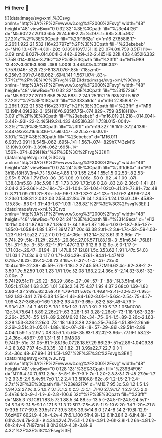 ### Hi there 👋


![](data:image/svg+xml,%3Csvg xmlns="http%3A%2F%2Fwww.w3.org%2F2000%2Fsvg" width="48" height="48" viewBox="0 0 32 32"%3E%3Cpath fill="%23e44f26" d="M5.902 27.201L3.655 2h24.69l-2.25 25.197L15.985 30L5.902 27.201z"%2F%3E%3Cpath fill="%23f1662a" d="m16 27.858l8.17-2.265l1.922-21.532H16v23.797z"%2F%3E%3Cpath fill="%23ebebeb" d="M16 13.407h-4.09l-.282-3.165H16V7.151H8.25l.074.83l.759 8.517H16v-3.091zm0 8.027l-.014.004l-3.442-.929l-.22-2.465H9.221l.433 4.852l6.332 1.758l.014-.004v-3.216z"%2F%3E%3Cpath fill="%23fff" d="M15.989 13.407v3.091h3.806l-.358 4.009l-3.448.93v3.216l6.337-1.757l.046-.522l.726-8.137l.076-.83h-7.185zm0-6.256v3.091h7.466l.062-.694l.141-1.567l.074-.83h-7.743z"%2F%3E%3C%2Fsvg%3E)![](data:image/svg+xml,%3Csvg xmlns="http%3A%2F%2Fwww.w3.org%2F2000%2Fsvg" width="48" height="48" viewBox="0 0 32 32"%3E%3Cpath fill="%231572b6" d="M5.902 27.201L3.656 2h24.688l-2.249 25.197L15.985 30L5.902 27.201z"%2F%3E%3Cpath fill="%2333a9dc" d="m16 27.858l8.17-2.265l1.922-21.532H16v23.797z"%2F%3E%3Cpath fill="%23fff" d="M16 13.191h4.09l.282-3.165H16V6.935h7.75l-.074.829l-.759 8.518H16v-3.091z"%2F%3E%3Cpath fill="%23ebebeb" d="m16.019 21.218l-.014.004l-3.442-.93l-.22-2.465H9.24l.433 4.853l6.331 1.758l.015-.004v-3.216z"%2F%3E%3Cpath fill="%23fff" d="m19.827 16.151l-.372 4.139l-3.447.93v3.216l6.336-1.756l.047-.522l.537-6.007h-3.101z"%2F%3E%3Cpath fill="%23ebebeb" d="M16.011 6.935v3.091H8.545l-.062-.695l-.141-1.567l-.074-.829h7.743zM16 13.191v3.091h-3.399l-.062-.695l-.14-1.567l-.074-.829H16z"%2F%3E%3C%2Fsvg%3E)![](data:image/svg+xml,%3Csvg xmlns="http%3A%2F%2Fwww.w3.org%2F2000%2Fsvg" width="48" height="48" viewBox="0 0 24 24"%3E%3Cpath fill="%23ffd60a" d="M3 3h18v18H3V3m4.73 15.04c.4.85 1.19 1.55 2.54 1.55c1.5 0 2.53-.8 2.53-2.55v-5.78h-1.7V17c0 .86-.35 1.08-.9 1.08c-.58 0-.82-.4-1.09-.87l-1.38.83m5.98-.18c.5.98 1.51 1.73 3.09 1.73c1.6 0 2.8-.83 2.8-2.36c0-1.41-.81-2.04-2.25-2.66l-.42-.18c-.73-.31-1.04-.52-1.04-1.02c0-.41.31-.73.81-.73c.48 0 .8.21 1.09.73l1.31-.87c-.55-.96-1.33-1.33-2.4-1.33c-1.51 0-2.48.96-2.48 2.23c0 1.38.81 2.03 2.03 2.55l.42.18c.78.34 1.24.55 1.24 1.13c0 .48-.45.83-1.15.83c-.83 0-1.31-.43-1.67-1.03l-1.38.8Z"%2F%3E%3C%2Fsvg%3E)![](data:image/svg+xml,%3Csvg xmlns="http%3A%2F%2Fwww.w3.org%2F2000%2Fsvg" width="48" height="48" viewBox="0 0 24 24"%3E%3Cpath fill="%23149eca" d="M12 10.11c1.03 0 1.87.84 1.87 1.89c0 1-.84 1.85-1.87 1.85c-1.03 0-1.87-.85-1.87-1.85c0-1.05.84-1.89 1.87-1.89M7.37 20c.63.38 2.01-.2 3.6-1.7c-.52-.59-1.03-1.23-1.51-1.9a22.7 22.7 0 0 1-2.4-.36c-.51 2.14-.32 3.61.31 3.96m.71-5.74l-.29-.51c-.11.29-.22.58-.29.86c.27.06.57.11.88.16l-.3-.51m6.54-.76l.81-1.5l-.81-1.5c-.3-.53-.62-1-.91-1.47C13.17 9 12.6 9 12 9c-.6 0-1.17 0-1.71.03c-.29.47-.61.94-.91 1.47L8.57 12l.81 1.5c.3.53.62 1 .91 1.47c.54.03 1.11.03 1.71.03c.6 0 1.17 0 1.71-.03c.29-.47.61-.94.91-1.47M12 6.78c-.19.22-.39.45-.59.72h1.18c-.2-.27-.4-.5-.59-.72m0 10.44c.19-.22.39-.45.59-.72h-1.18c.2.27.4.5.59.72M16.62 4c-.62-.38-2 .2-3.59 1.7c.52.59 1.03 1.23 1.51 1.9c.82.08 1.63.2 2.4.36c.51-2.14.32-3.61-.32-3.96m-.7 5.74l.29.51c.11-.29.22-.58.29-.86c-.27-.06-.57-.11-.88-.16l.3.51m1.45-7.05c1.47.84 1.63 3.05 1.01 5.63c2.54.75 4.37 1.99 4.37 3.68c0 1.69-1.83 2.93-4.37 3.68c.62 2.58.46 4.79-1.01 5.63c-1.46.84-3.45-.12-5.37-1.95c-1.92 1.83-3.91 2.79-5.38 1.95c-1.46-.84-1.62-3.05-1-5.63c-2.54-.75-4.37-1.99-4.37-3.68c0-1.69 1.83-2.93 4.37-3.68c-.62-2.58-.46-4.79 1-5.63c1.47-.84 3.46.12 5.38 1.95c1.92-1.83 3.91-2.79 5.37-1.95M17.08 12c.34.75.64 1.5.89 2.26c2.1-.63 3.28-1.53 3.28-2.26c0-.73-1.18-1.63-3.28-2.26c-.25.76-.55 1.51-.89 2.26M6.92 12c-.34-.75-.64-1.5-.89-2.26c-2.1.63-3.28 1.53-3.28 2.26c0 .73 1.18 1.63 3.28 2.26c.25-.76.55-1.51.89-2.26m9 2.26l-.3.51c.31-.05.61-.1.88-.16c-.07-.28-.18-.57-.29-.86l-.29.51m-2.89 4.04c1.59 1.5 2.97 2.08 3.59 1.7c.64-.35.83-1.82.32-3.96c-.77.16-1.58.28-2.4.36c-.48.67-.99 1.31-1.51 1.9M8.08 9.74l.3-.51c-.31.05-.61.1-.88.16c.07.28.18.57.29.86l.29-.51m2.89-4.04C9.38 4.2 8 3.62 7.37 4c-.63.35-.82 1.82-.31 3.96a22.7 22.7 0 0 1 2.4-.36c.48-.67.99-1.31 1.51-1.9Z"%2F%3E%3C%2Fsvg%3E)![](data:image/svg+xml,%3Csvg xmlns="http%3A%2F%2Fwww.w3.org%2F2000%2Fsvg" width="48" height="48" viewBox="0 0 128 128"%3E%3Cpath fill="%239B4F96" d="M115.4 30.7L67.1 2.9c-.8-.5-1.9-.7-3.1-.7c-1.2 0-2.3.3-3.1.7l-48 27.9c-1.7 1-2.9 3.5-2.9 5.4v55.7c0 1.1.2 2.4 1 3.5l106.8-62c-.6-1.2-1.5-2.1-2.4-2.7z"%2F%3E%3Cpath fill="%2368217A" d="M10.7 95.3c.5.8 1.2 1.5 1.9 1.9l48.2 27.9c.8.5 1.9.7 3.1.7c1.2 0 2.3-.3 3.1-.7l48-27.9c1.7-1 2.9-3.5 2.9-5.4V36.1c0-.9-.1-1.9-.6-2.8l-106.6 62z"%2F%3E%3Cpath fill="%23fff" d="M85.3 76.1C81.1 83.5 73.1 88.5 64 88.5c-13.5 0-24.5-11-24.5-24.5s11-24.5 24.5-24.5c9.1 0 17.1 5 21.3 12.5l13-7.5c-6.8-11.9-19.6-20-34.3-20c-21.8 0-39.5 17.7-39.5 39.5s17.7 39.5 39.5 39.5c14.6 0 27.4-8 34.2-19.8l-12.9-7.6zM97 66.2l.9-4.3h-4.2v-4.7h5.1L100 51h4.9l-1.2 6.1h3.8l1.2-6.1h4.8l-1.2 6.1h2.4v4.7h-3.3l-.9 4.3h4.2v4.7h-5.1l-1.2 6h-4.9l1.2-6h-3.8l-1.2 6h-4.8l1.2-6h-2.4v-4.7H97zm4.8 0h3.8l.9-4.3h-3.8l-.9 4.3z"%2F%3E%3C%2Fsvg%3E)
